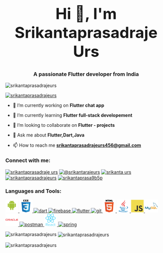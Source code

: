 <h1 style="font-size: 48px; text-align: center;">Hi 👋, I'm Srikantaprasadraje Urs</h1>

<h3 align="center">A passionate Flutter developer from India</h3>

<p align="left"> <img src="https://komarev.com/ghpvc/?username=srikantaprasadrajeurs&label=Profile%20views&color=0e75b6&style=flat" alt="srikantaprasadrajeurs" /> </p>

<p align="left"> <a href="https://github.com/ryo-ma/github-profile-trophy"><img src="https://github-profile-trophy.vercel.app/?username=srikantaprasadrajeurs" alt="srikantaprasadrajeurs" /></a> </p>

- 🔭 I’m currently working on **Flutter chat app**

- 🌱 I’m currently learning **Flutter full-stack developement**

- 👯 I’m looking to collaborate on **Flutter - projects**

- 💬 Ask me about **Flutter,Dart,Java**

- 📫 How to reach me **srikantaprasadrajeurs456@gmail.com**

<h3 align="left">Connect with me:</h3>
<p align="left">
<a href="https://linkedin.com/in/srikantaprasadraje urs" target="blank"><img align="center" src="https://raw.githubusercontent.com/rahuldkjain/github-profile-readme-generator/master/src/images/icons/Social/linked-in-alt.svg" alt="srikantaprasadraje urs" height="30" width="40" /></a>
<a href="https://medium.com/@srikantarajeurs" target="blank"><img align="center" src="https://raw.githubusercontent.com/rahuldkjain/github-profile-readme-generator/master/src/images/icons/Social/medium.svg" alt="@srikantarajeurs" height="30" width="40" /></a>
<a href="https://www.codechef.com/users/srikanta urs" target="blank"><img align="center" src="https://cdn.jsdelivr.net/npm/simple-icons@3.1.0/icons/codechef.svg" alt="srikanta urs" height="30" width="40" /></a>
<a href="https://www.leetcode.com/srikantaprasadrajeurs" target="blank"><img align="center" src="https://raw.githubusercontent.com/rahuldkjain/github-profile-readme-generator/master/src/images/icons/Social/leet-code.svg" alt="srikantaprasadrajeurs" height="30" width="40" /></a>
<a href="https://auth.geeksforgeeks.org/user/srikantaprasa9b5p" target="blank"><img align="center" src="https://raw.githubusercontent.com/rahuldkjain/github-profile-readme-generator/master/src/images/icons/Social/geeks-for-geeks.svg" alt="srikantaprasa9b5p" height="30" width="40" /></a>
</p>

<h3 align="left">Languages and Tools:</h3>
<p align="left"> <a href="https://developer.android.com" target="_blank" rel="noreferrer"> <img src="https://raw.githubusercontent.com/devicons/devicon/master/icons/android/android-original-wordmark.svg" alt="android" width="40" height="40"/> </a> <a href="https://www.w3schools.com/css/" target="_blank" rel="noreferrer"> <img src="https://raw.githubusercontent.com/devicons/devicon/master/icons/css3/css3-original-wordmark.svg" alt="css3" width="40" height="40"/> </a> <a href="https://dart.dev" target="_blank" rel="noreferrer"> <img src="https://www.vectorlogo.zone/logos/dartlang/dartlang-icon.svg" alt="dart" width="40" height="40"/> </a> <a href="https://firebase.google.com/" target="_blank" rel="noreferrer"> <img src="https://www.vectorlogo.zone/logos/firebase/firebase-icon.svg" alt="firebase" width="40" height="40"/> </a> <a href="https://flutter.dev" target="_blank" rel="noreferrer"> <img src="https://www.vectorlogo.zone/logos/flutterio/flutterio-icon.svg" alt="flutter" width="40" height="40"/> </a> <a href="https://git-scm.com/" target="_blank" rel="noreferrer"> <img src="https://www.vectorlogo.zone/logos/git-scm/git-scm-icon.svg" alt="git" width="40" height="40"/> </a> <a href="https://www.w3.org/html/" target="_blank" rel="noreferrer"> <img src="https://raw.githubusercontent.com/devicons/devicon/master/icons/html5/html5-original-wordmark.svg" alt="html5" width="40" height="40"/> </a> <a href="https://www.java.com" target="_blank" rel="noreferrer"> <img src="https://raw.githubusercontent.com/devicons/devicon/master/icons/java/java-original.svg" alt="java" width="40" height="40"/> </a> <a href="https://developer.mozilla.org/en-US/docs/Web/JavaScript" target="_blank" rel="noreferrer"> <img src="https://raw.githubusercontent.com/devicons/devicon/master/icons/javascript/javascript-original.svg" alt="javascript" width="40" height="40"/> </a> <a href="https://www.mysql.com/" target="_blank" rel="noreferrer"> <img src="https://raw.githubusercontent.com/devicons/devicon/master/icons/mysql/mysql-original-wordmark.svg" alt="mysql" width="40" height="40"/> </a> <a href="https://www.oracle.com/" target="_blank" rel="noreferrer"> <img src="https://raw.githubusercontent.com/devicons/devicon/master/icons/oracle/oracle-original.svg" alt="oracle" width="40" height="40"/> </a> <a href="https://postman.com" target="_blank" rel="noreferrer"> <img src="https://www.vectorlogo.zone/logos/getpostman/getpostman-icon.svg" alt="postman" width="40" height="40"/> </a> <a href="https://reactjs.org/" target="_blank" rel="noreferrer"> <img src="https://raw.githubusercontent.com/devicons/devicon/master/icons/react/react-original-wordmark.svg" alt="react" width="40" height="40"/> </a> <a href="https://spring.io/" target="_blank" rel="noreferrer"> <img src="https://www.vectorlogo.zone/logos/springio/springio-icon.svg" alt="spring" width="40" height="40"/> </a> </p>

<p><img align="left" src="https://github-readme-stats.vercel.app/api/top-langs?username=srikantaprasadrajeurs&show_icons=true&locale=en&layout=compact" alt="srikantaprasadrajeurs" /></p>

<p>&nbsp;<img align="center" src="https://github-readme-stats.vercel.app/api?username=srikantaprasadrajeurs&show_icons=true&locale=en" alt="srikantaprasadrajeurs" /></p>

<p><img align="center" src="https://github-readme-streak-stats.herokuapp.com/?user=srikantaprasadrajeurs&" alt="srikantaprasadrajeurs" /></p>
